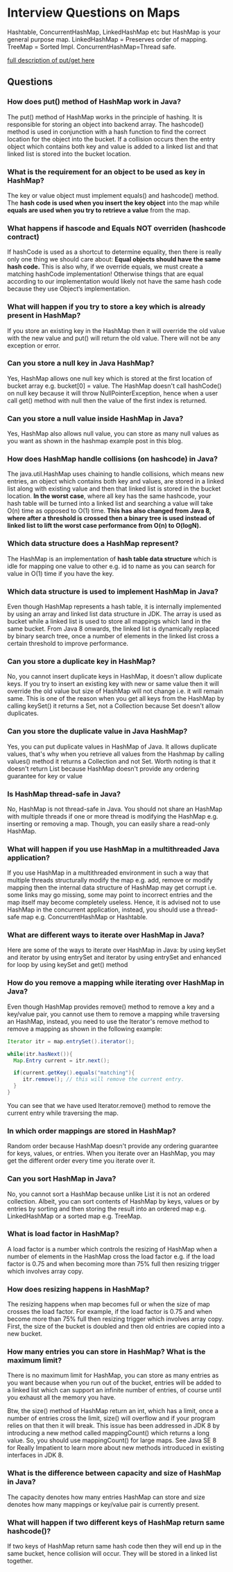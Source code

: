 # Interview Questions on Maps

Hashtable, ConcurrentHashMap, LinkedHashMap etc but HashMap is your general purpose map.
LinkedHashMap = Preserves order of mapping.
TreeMap = Sorted Impl.
ConcurrentHashMap=Thread safe.

[full description of put/get here](http://www.java67.com/2013/06/how-get-method-of-hashmap-or-hashtable-works-internally.html)

## Questions

### How does put() method of HashMap work in Java?
The put() method of HashMap works in the principle of hashing. It is responsible for storing an object into backend array. 
The hashcode() method is used in conjunction with a hash function to find the correct location for the object into the bucket. 
If a collision occurs then the entry object which contains both key and value is added to a linked list and that linked list is stored into the bucket location.

### What is the requirement for an object to be used as key in HashMap?
The key or value object must implement equals() and hashcode() method. 
The **hash code is used when you insert the key object** into the map while **equals are used when you try to retrieve a value** from the map.

### What happens if hascode and Equals NOT overriden (hashcode contract)
If hashCode is used as a shortcut to determine equality, then there is really only one thing we should care about: 
**Equal objects should have the same hash code.**
This is also why, if we override equals, we must create a matching hashCode implementation! Otherwise things that are equal according to our implementation would likely not have the same hash code because they use Object‘s implementation.

### What will happen if you try to store a key which is already present in HashMap?
If you store an existing key in the HashMap then it will override the old value with the new value and put() will return the old value. 
There will not be any exception or error.

### Can you store a null key in Java HashMap? 
Yes, HashMap allows one null key which is stored at the first location of bucket array e.g. bucket[0] = value. 
The HashMap doesn't call hashCode() on null key because it will throw NullPointerException, hence when a user call get() method with null then the value of the first index is returned.

### Can you store a null value inside HashMap in Java? 
Yes, HashMap also allows null value, you can store as many null values as you want as shown in the hashmap example post in this blog.

### How does HashMap handle collisions (on hashcode) in Java? 
The java.util.HashMap uses chaining to handle collisions, which means new entries, an object which contains both key and values, are stored in a linked list along with existing value and then that linked list is stored in the bucket location. 
**In the worst case**, where all key has the same hashcode, your hash table will be turned into a linked list and searching a value will take O(n) time as opposed to O(1) time.
**This has also changed from Java 8, where after a threshold is crossed then a binary tree is used instead of linked list to lift the worst case performance from O(n) to O(logN).**

### Which data structure does a HashMap represent?
The HashMap is an implementation of **hash table data structure** which is idle for mapping one value to other 
e.g. id to name as you can search for value in O(1) time if you have the key.

### Which data structure is used to implement HashMap in Java?
Even though HashMap represents a hash table, it is internally implemented by using an array and linked list data structure in JDK. 
The array is used as bucket while a linked list is used to store all mappings which land in the same bucket. 
From Java 8 onwards, the linked list is dynamically replaced by binary search tree, once a number of elements in the linked list cross a certain threshold to improve performance.

### Can you store a duplicate key in HashMap?
No, you cannot insert duplicate keys in HashMap, it doesn't allow duplicate keys. If you try to insert an existing key with new or same value then it will override the old value but size of HashMap will not change 
i.e. it will remain same. This is one of the reason when you get all keys from the HashMap by calling keySet() it returns a Set, not a Collection because Set doesn't allow duplicates.

### Can you store the duplicate value in Java HashMap?
Yes, you can put duplicate values in HashMap of Java. It allows duplicate values, that's why when you retrieve all values from the Hashmap by calling values() method it returns a Collection and not Set. 
Worth noting is that it doesn't return List because HashMap doesn't provide any ordering guarantee for key or value

### Is HashMap thread-safe in Java?
No, HashMap is not thread-safe in Java. You should not share an HashMap with multiple threads if one or more thread is modifying the HashMap e.g. inserting or removing a map. Though, you can easily share a read-only HashMap.


### What will happen if you use HashMap in a multithreaded Java application?
If you use HashMap in a multithreaded environment in such a way that multiple threads structurally modify the map e.g. add, remove or modify mapping then the internal data structure of HashMap may get corrupt i.e. some links may go missing, some may point to incorrect entries and the map itself may become completely useless. Hence, it is advised not to use HashMap in the concurrent application, instead, you should use a thread-safe map e.g. ConcurrentHashMap or Hashtable.


### What are different ways to iterate over HashMap in Java?
Here are some of the ways to iterate over HashMap in Java:
by using keySet and iterator
by using entrySet and iterator
by using entrySet and enhanced for loop
by using keySet and get() method


### How do you remove a mapping while iterating over HashMap in Java?
Even though HashMap provides remove() method to remove a key and a key/value pair, you cannot use them to remove a mapping while traversing an HashMap, instead, you need to use the Iterator's remove method to remove a mapping as shown in the following example:

```java
Iterator itr = map.entrySet().iterator();

while(itr.hasNext()){
  Map.Entry current = itr.next();

  if(current.getKey().equals("matching"){
     itr.remove(); // this will remove the current entry.
  }
}
```
You can see that we have used Iterator.remove() method to remove the current entry while traversing the map.

### In which order mappings are stored in HashMap?
Random order because HashMap doesn't provide any ordering guarantee for keys, values, or entries. When you iterate over an HashMap, you may get the different order every time you iterate over it.


### Can you sort HashMap in Java?
No, you cannot sort a HashMap because unlike List it is not an ordered collection. Albeit, you can sort contents of HashMap by keys, values or by entries by sorting and then storing the result into an ordered map e.g. LinkedHashMap or a sorted map e.g. TreeMap.


### What is load factor in HashMap?
A load factor is a number which controls the resizing of HashMap when a number of elements in the HashMap cross the load factor e.g. if the load factor is 0.75 and when becoming more than 75% full then resizing trigger which involves array copy.


### How does resizing happens in HashMap? 
The resizing happens when map becomes full or when the size of map crosses the load factor. For example, if the load factor is 0.75 and when become more than 75% full then resizing trigger which involves array copy. First, the size of the bucket is doubled and then old entries are copied into a new bucket.


### How many entries you can store in HashMap? What is the maximum limit?
There is no maximum limit for HashMap, you can store as many entries as you want because when you run out of the bucket, entries will be added to a linked list which can support an infinite number of entries, of course until you exhaust all the memory you have.

Btw, the size() method of HashMap return an int, which has a limit, once a number of entries cross the limit, size() will overflow and if your program relies on that then it will break. This issue has been addressed in JDK 8 by introducing a new method called mappingCount() which returns a long value. So, you should use mappingCount() for large maps. See Java SE 8 for Really Impatient to learn more about new methods introduced in existing interfaces in JDK 8.


### What is the difference between capacity and size of HashMap in Java?
The capacity denotes how many entries HashMap can store and size denotes how many mappings or key/value pair is currently present.


### What will happen if two different keys of HashMap return same hashcode()?
If two keys of HashMap return same hash code then they will end up in the same bucket, hence collision will occur. They will be stored in a linked list together.

